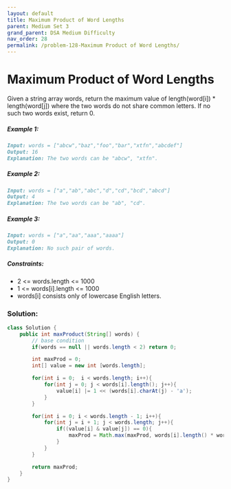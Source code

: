 ```yaml
---
layout: default
title: Maximum Product of Word Lengths
parent: Medium Set 3
grand_parent: DSA Medium Difficulty
nav_order: 28
permalink: /problem-128-Maximum Product of Word Lengths/
---
```

# Maximum Product of Word Lengths
Given a string array words, return the maximum value of length(word[i]) * length(word[j]) where the two words do not share common letters. If no such two words exist, return 0.

##### Example 1:
```markdown
Input: words = ["abcw","baz","foo","bar","xtfn","abcdef"]
Output: 16
Explanation: The two words can be "abcw", "xtfn".
```
##### Example 2:
```markdown
Input: words = ["a","ab","abc","d","cd","bcd","abcd"]
Output: 4
Explanation: The two words can be "ab", "cd".
```
##### Example 3:
```markdown
Input: words = ["a","aa","aaa","aaaa"]
Output: 0
Explanation: No such pair of words.
```
##### Constraints:
* 2 <= words.length <= 1000
* 1 <= words[i].length <= 1000
* words[i] consists only of lowercase English letters.

### Solution:
```java
class Solution {
    public int maxProduct(String[] words) {
        // base condition
        if(words == null || words.length < 2) return 0;

        int maxProd = 0;
        int[] value = new int [words.length];

        for(int i = 0;  i < words.length; i++){
            for(int j = 0; j < words[i].length(); j++){
                value[i] |= 1 << (words[i].charAt(j) - 'a');
            }
        }

        for(int i = 0; i < words.length - 1; i++){
            for(int j = i + 1; j < words.length; j++){
                if((value[i] & value[j]) == 0){
                    maxProd = Math.max(maxProd, words[i].length() * words[j].length());
                }
            }
        }

        return maxProd;
    }
}
```